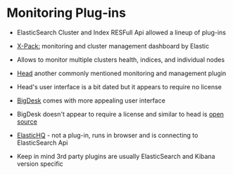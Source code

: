 # Monitoring Plug-ins #

* ElasticSearch Cluster and Index RESFull Api allowed a lineup of plug-ins
* <a href="https://www.elastic.co/products/x-pack/monitoring" target="_blank">X-Pack:</a> monitoring and cluster management dashboard by Elastic
* Allows to monitor multiple clusters health, indices, and individual nodes

* <a href="http://mobz.github.io/elasticsearch-head/" target="_blank">Head</a> another commonly mentioned monitoring and management plugin
* Head's user interface is a bit dated but it appears to require no license
* <a href="http://bigdesk.org/" target="_blank">BigDesk</a> comes with more appealing user interface
* BigDesk doesn't appear to require a license and similar to head is <a href="https://github.com/lukas-vlcek/bigdesk" target="_blank">open source</a>
* <a href="http://www.elastichq.org/" target="_blank">ElasticHQ</a> - not a plug-in, runs in browser and is connecting to ElasticSearch Api 
* Keep in mind 3rd party plugins are usually ElasticSearch and Kibana version specific
<!--
* Marvel <a href="https://www.elastic.co/guide/en/marvel/current/configuration.html" target="_blank">settings</a> are embedded into elasticsearch.yml 
* Marvel requires a license - basic license available at no charge
-->